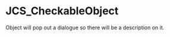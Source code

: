 <div id="content-header">
  <h1>JCS_CheckableObject</h1>
</div>

<p>
  Object will pop out a dialogue so there will be a description on it.
</p>
